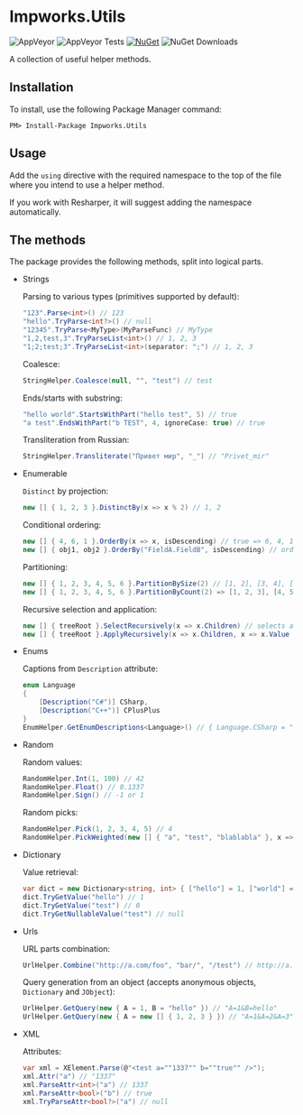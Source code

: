 # Impworks.Utils

![AppVeyor](https://img.shields.io/appveyor/ci/impworks/Utils.svg) ![AppVeyor Tests](https://img.shields.io/appveyor/tests/impworks/Utils.svg) [![NuGet](https://img.shields.io/nuget/v/Impworks.Utils.svg)](https://www.nuget.org/packages/Impworks.Utils/) ![NuGet Downloads](https://img.shields.io/nuget/dt/Impworks.Utils.svg)

A collection of useful helper methods.

## Installation

To install, use the following Package Manager command:

```
PM> Install-Package Impworks.Utils
```

## Usage

Add the `using` directive with the required namespace to the top of the file where you intend to use a helper method.

If you work with Resharper, it will suggest adding the namespace automatically.

## The methods

The package provides the following methods, split into logical parts.

  * Strings
  
      Parsing to various types (primitives supported by default):
      ```csharp
      "123".Parse<int>() // 123
      "hello".TryParse<int?>() // null
      "12345".TryParse<MyType>(MyParseFunc) // MyType
      "1,2,test,3".TryParseList<int>() // 1, 2, 3
      "1;2;test;3".TryParseList<int>(separator: ";") // 1, 2, 3
      ```
      Coalesce:
      ```csharp
      StringHelper.Coalesce(null, "", "test") // test
      ```
      Ends/starts with substring:
      ```csharp
      "hello world".StartsWithPart("hello test", 5) // true
      "a test".EndsWithPart("b TEST", 4, ignoreCase: true) // true
      ```
      Transliteration from Russian:
      ```csharp
      StringHelper.Transliterate("Привет мир", "_") // "Privet_mir"
      ```

  * Enumerable

      `Distinct` by projection:
      ```csharp
      new [] { 1, 2, 3 }.DistinctBy(x => x % 2) // 1, 2
      ```
      Conditional ordering:
      ```csharp
      new [] { 4, 6, 1 }.OrderBy(x => x, isDescending) // true => 6, 4, 1, false => 1, 4, 6
      new [] { obj1, obj2 }.OrderBy("FieldA.FieldB", isDescending) // orders by field or path
      ```
      Partitioning:
      ```csharp
      new [] { 1, 2, 3, 4, 5, 6 }.PartitionBySize(2) // [1, 2], [3, 4], [5, 6]
      new [] { 1, 2, 3, 4, 5, 6 }.PartitionByCount(2) => [1, 2, 3], [4, 5, 6]
      ```
      Recursive selection and application:
      ```csharp
      new [] { treeRoot }.SelectRecursively(x => x.Children) // selects all children in a flat list
      new [] { treeRoot }.ApplyRecursively(x => x.Children, x => x.Value = 1) // sets Value = 1 on all children
      ```

  * Enums

      Captions from `Description` attribute:
      ```csharp
      enum Language
      {
          [Description("C#")] CSharp,
          [Description("C++")] CPlusPlus
      }
      EnumHelper.GetEnumDescriptions<Language>() // { Language.CSharp = "C#", Language.CPlusPlus = "C++" }
      ```

  * Random

      Random values:
      ```csharp
      RandomHelper.Int(1, 100) // 42
      RandomHelper.Float() // 0.1337
      RandomHelper.Sign() // -1 or 1
      ```
      Random picks:
      ```csharp
      RandomHelper.Pick(1, 2, 3, 4, 5) // 4
      RandomHelper.PickWeighted(new [] { "a", "test", "blablabla" }, x => x.Length ) // "blablabla"
      ```

  * Dictionary

      Value retrieval:
      ```csharp
      var dict = new Dictionary<string, int> { ["hello"] = 1, ["world"] = 2 };
      dict.TryGetValue("hello") // 1
      dict.TryGetValue("test") // 0
      dict.TryGetNullableValue("test") // null
      ```

  * Urls

      URL parts combination:
      ```csharp
      UrlHelper.Combine("http://a.com/foo", "bar/", "/test") // http://a.com/foo/bar/test
      ```
      Query generation from an object (accepts anonymous objects, `Dictionary` and `JObject`):
      ```csharp
      UrlHelper.GetQuery(new { A = 1, B = "hello" }) // "A=1&B=hello"
      UrlHelper.GetQuery(new { A = new [] { 1, 2, 3 } }) // "A=1&A=2&A=3"
      ```

  * XML

      Attributes:
      ```csharp
      var xml = XElement.Parse(@"<test a=""1337"" b=""true"" />");
      xml.Attr("a") // "1337"
      xml.ParseAttr<int>("a") // 1337
      xml.ParseAttr<bool>("b") // true
      xml.TryParseAttr<bool?>("a") // null
      ```